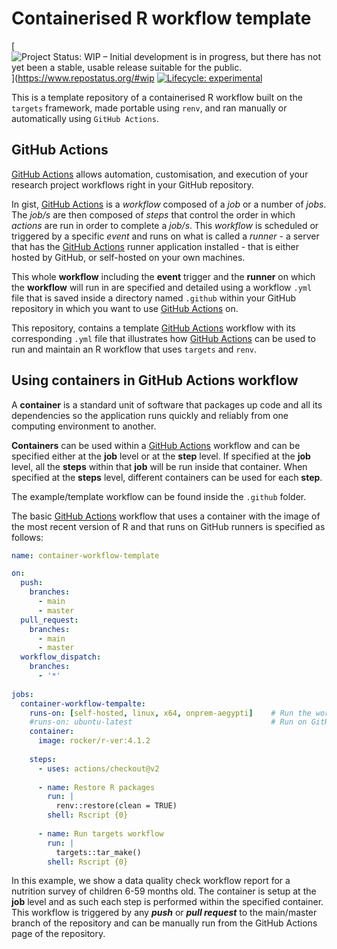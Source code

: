 
<!-- README.md is generated from README.Rmd. Please edit that file -->

# Containerised R workflow template

<!-- badges: start -->

\[![Project Status: WIP – Initial development is in progress, but there
has not yet been a stable, usable release suitable for the
public.](https://www.repostatus.org/badges/latest/wip.svg)\](<https://www.repostatus.org/#wip>
[![Lifecycle:
experimental](https://img.shields.io/badge/lifecycle-experimental-orange.svg)](https://lifecycle.r-lib.org/articles/stages.html#experimental)
<!-- badges: end -->

This is a template repository of a containerised R workflow built on the
`targets` framework, made portable using `renv`, and ran manually or
automatically using `GitHub Actions`.

## GitHub Actions

[GitHub Actions](https://docs.github.com/en/actions) allows automation,
customisation, and execution of your research project workflows right in
your GitHub repository.

In gist, [GitHub Actions](https://docs.github.com/en/actions) is a
*workflow* composed of a *job* or a number of *jobs*. The *job/s* are
then composed of *steps* that control the order in which *actions* are
run in order to complete a *job/s*. This *workflow* is scheduled or
triggered by a specific *event* and runs on what is called a *runner* -
a server that has the [GitHub
Actions](https://docs.github.com/en/actions) runner application
installed - that is either hosted by GitHub, or self-hosted on your own
machines.

This whole **workflow** including the **event** trigger and the
**runner** on which the **workflow** will run in are specified and
detailed using a workflow `.yml` file that is saved inside a directory
named `.github` within your GitHub repository in which you want to use
[GitHub Actions](https://docs.github.com/en/actions) on.

This repository, contains a template [GitHub
Actions](https://docs.github.com/en/actions) workflow with its
corresponding `.yml` file that illustrates how [GitHub
Actions](https://docs.github.com/en/actions) can be used to run and
maintain an R workflow that uses `targets` and `renv`.

<!--- INSERT IMAGE OF THE COMPONENTS HERE --->

## Using containers in GitHub Actions workflow

A **container** is a standard unit of software that packages up code and
all its dependencies so the application runs quickly and reliably from
one computing environment to another.

**Containers** can be used within a [GitHub
Actions](https://docs.github.com/en/actions) workflow and can be
specified either at the **job** level or at the **step** level. If
specified at the **job** level, all the **steps** within that **job**
will be run inside that container. When specified at the **steps**
level, different containers can be used for each **step**.

The example/template workflow can be found inside the `.github` folder.

The basic [GitHub Actions](https://docs.github.com/en/actions) workflow
that uses a container with the image of the most recent version of R and
that runs on GitHub runners is specified as follows:

``` yaml
name: container-workflow-template

on:
  push:
    branches:
      - main
      - master
  pull_request:
    branches:
      - main
      - master
  workflow_dispatch:
    branches:
      - '*'
      
jobs:
  container-workflow-tempalte:
    runs-on: [self-hosted, linux, x64, onprem-aegypti]    # Run the workflow on EHA aegypti runner
    #runs-on: ubuntu-latest                               # Run on GitHub Actions runner
    container:
      image: rocker/r-ver:4.1.2
      
    steps:
      - uses: actions/checkout@v2
      
      - name: Restore R packages
        run: |
          renv::restore(clean = TRUE)
        shell: Rscript {0}
    
      - name: Run targets workflow
        run: |
          targets::tar_make()
        shell: Rscript {0}
```

In this example, we show a data quality check workflow report for a
nutrition survey of children 6-59 months old. The container is setup at
the **job** level and as such each step is performed within the
specified container. This workflow is triggered by any ***push*** or
***pull request*** to the main/master branch of the repository and can
be manually run from the GitHub Actions page of the repository.
